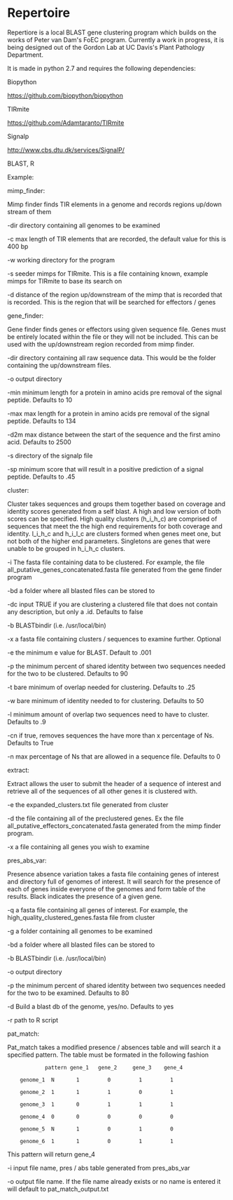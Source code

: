 # Repertoire
Repertiore is a local BLAST gene clustering program which builds on the works of Peter van Dam's FoEC program. Currently a work in progress, it is being designed out of the Gordon Lab at UC Davis's Plant Pathology Department.

It is made in python 2.7 and requires the following dependencies:

Biopython

https://github.com/biopython/biopython

TIRmite 

https://github.com/Adamtaranto/TIRmite

Signalp

http://www.cbs.dtu.dk/services/SignalP/

BLAST, R


Example: 

mimp_finder:

Mimp finder finds TIR elements in a genome and records regions up/down stream of them

-dir directory containing all genomes to be examined

-c max length of TIR elements that are recorded, the default value for this is 400 bp

-w working directory for the program

-s seeder mimps for TIRmite. This is a file containing known, example mimps for TIRmite to base its search on

-d distance of the region up/downstream  of the mimp that is recorded that is recorded. This is the region that will be searched for effectors / genes






gene_finder:

Gene finder finds genes or effectors using given sequence file. Genes must be entirely located within the file or they will not be included. This can be used with the up/downstream region recorded from mimp finder. 

-dir directory containing all raw sequence data. This would be the folder containing the up/downstream files.

-o output directory

-min minimum length for a protein in amino acids pre removal of the signal peptide. Defaults to 10

-max max length for a protein in amino acids pre removal of the signal peptide. Defaults to 134

-d2m max distance between the start of the sequence and the first amino acid. Defaults to 2500

-s directory of the signalp file

-sp minimum score that will result in a positive prediction of a signal peptide. Defaults to .45






cluster:

Cluster takes sequences and groups them together based on coverage and identity scores generated from a self blast. A high and low version of both scores can be specified. High quality clusters (h_i_h_c) are comprised of sequences that meet the the high end requirements for both coverage and identity. l_i_h_c and h_i_l_c are clusters formed when genes meet one, but not both of the higher end parameters. Singletons are genes that were unable to be grouped in h_i_h_c clusters. 

-i The fasta file containing data to be clustered. For example, the file all_putative_genes_concatenated.fasta file generated from the gene finder program

-bd a folder where all blasted files can be stored to

-dc input TRUE if you are clustering a clustered file that does not contain any description, but only a .id. Defaults to false

-b BLASTbindir (i.e. /usr/local/bin)

-x a fasta file containing clusters / sequences to examine further. Optional

-e the minimum e value for BLAST. Default to .001

-p the minimum percent of shared identity between two sequences needed for the two to be clustered. Defaults to 90

-t bare minimum of overlap needed for clustering. Defaults to .25

-w bare minimum of identity needed to for clustering. Defaults to 50

-l minimum amount of overlap two sequences need to have to cluster. Defaults to .9

-cn if true, removes sequences the have more than x percentage of Ns. Defaults to True

-n max percentage of Ns that are allowed in a sequence file. Defaults to 0






extract:

Extract allows the user to submit the header of a sequence of interest and retrieve all of the sequences of all other genes it is clustered with.

-e the expanded_clusters.txt file generated from cluster

-d the file containing all of the preclustered genes. Ex the file all_putative_effectors_concatenated.fasta generated from the mimp finder program.

-x a file containing all genes you wish to examine






pres_abs_var:

Presence absence variation takes a fasta file containing genes of interest and directory full of genomes of interest. It will search for the presence of each of genes inside everyone of the genomes and form table of the results. Black indicates the presence of a given gene.

-q a fasta file containing all genes of interest. For example, the high_quality_clustered_genes.fasta file from cluster

-g a folder containing all genomes to be examined

-bd a folder where all blasted files can be stored to

-b BLASTbindir (i.e. /usr/local/bin)

-o output directory

-p the minimum percent of shared identity between two sequences needed for the two to be examined. Defaults to 80

-d Build a blast db of the genome, yes/no. Defaults to yes

-r path to R script






pat_match:

Pat_match takes a modified presence / absences table and will search it a specified pattern. The table must be formated in the following fashion

                pattern gene_1   gene_2     gene_3    gene_4
        
        genome_1  N       1         0         1         1

        genome_2  1       1         1         0         1

        genome_3  1       0         1         1         1

        genome_4  0       0         0         0         0

        genome_5  N       1         0         1         0

        genome_6  1       1         0         1         1

This pattern will return gene_4 

-i input file name, pres / abs table generated from pres_abs_var

-o output file name. If the file name already exists or no name is entered it will default to pat_match_output.txt
